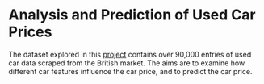 # Analysis and Prediction of Used Car Prices
The dataset explored in this [project](https://github.com/y-alzahrani/used-car-prices-analysis/blob/main/used_car_prices_analysis.ipynb) contains over 90,000 entries of used car data scraped from the British market. The aims are to examine how different car features influence the car price, and to predict the car price.
